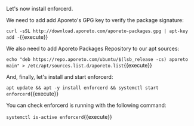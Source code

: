 Let's now install enforcerd.

We need to add add Aporeto's GPG key to verify the package signature:

`curl -sSL http://download.aporeto.com/aporeto-packages.gpg | apt-key add -`{{execute}}

We also need to add Aporeto Packages Repository to our apt sources:

`echo "deb https://repo.aporeto.com/ubuntu/$(lsb_release -cs) aporeto main" > /etc/apt/sources.list.d/aporeto.list`{{execute}}

And, finally, let's install and start enforcerd:

`apt update && apt -y install enforcerd && systemctl start enforcerd`{{execute}}

You can check enforcerd is running with the following command:

`systemctl is-active enforcerd`{{execute}}